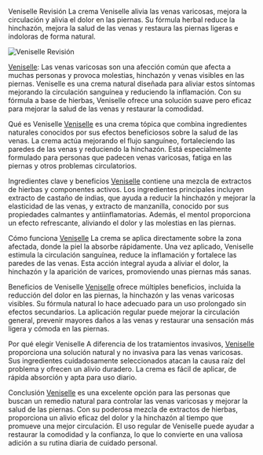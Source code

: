 Veniselle Revisión
La crema Veniselle alivia las venas varicosas, mejora la circulación y alivia el dolor en las piernas. Su fórmula herbal reduce la hinchazón, mejora la salud de las venas y restaura las piernas ligeras e indoloras de forma natural.

![Veniselle Revisión](https://buyersviews.com/wp-content/uploads/2025/02/veniselle-fb-cover2-2.jpg)

[Veniselle](https://buyersviews.com/fafw): Las venas varicosas son una afección común que afecta a muchas personas y provoca molestias, hinchazón y venas visibles en las piernas. Veniselle es una crema natural diseñada para aliviar estos síntomas mejorando la circulación sanguínea y reduciendo la inflamación. Con su fórmula a base de hierbas, Veniselle ofrece una solución suave pero eficaz para mejorar la salud de las venas y restaurar la comodidad.

Qué es Veniselle [Veniselle](https://buyersviews.com/fafw) es una crema tópica que combina ingredientes naturales conocidos por sus efectos beneficiosos sobre la salud de las venas. La crema actúa mejorando el flujo sanguíneo, fortaleciendo las paredes de las venas y reduciendo la hinchazón. Está especialmente formulado para personas que padecen venas varicosas, fatiga en las piernas y otros problemas circulatorios.

Ingredientes clave y beneficios [Veniselle](https://buyersviews.com/fafw) contiene una mezcla de extractos de hierbas y componentes activos. Los ingredientes principales incluyen extracto de castaño de indias, que ayuda a reducir la hinchazón y mejorar la elasticidad de las venas, y extracto de manzanilla, conocido por sus propiedades calmantes y antiinflamatorias. Además, el mentol proporciona un efecto refrescante, aliviando el dolor y las molestias en las piernas.

Cómo funciona [Veniselle](https://buyersviews.com/fafw) La crema se aplica directamente sobre la zona afectada, donde la piel la absorbe rápidamente. Una vez aplicado, Veniselle estimula la circulación sanguínea, reduce la inflamación y fortalece las paredes de las venas. Esta acción integral ayuda a aliviar el dolor, la hinchazón y la aparición de varices, promoviendo unas piernas más sanas.

Beneficios de Veniselle [Veniselle](https://buyersviews.com/fafw) ofrece múltiples beneficios, incluida la reducción del dolor en las piernas, la hinchazón y las venas varicosas visibles. Su fórmula natural lo hace adecuado para un uso prolongado sin efectos secundarios. La aplicación regular puede mejorar la circulación general, prevenir mayores daños a las venas y restaurar una sensación más ligera y cómoda en las piernas.

Por qué elegir Veniselle A diferencia de los tratamientos invasivos, [Veniselle](https://buyersviews.com/fafw) proporciona una solución natural y no invasiva para las venas varicosas. Sus ingredientes cuidadosamente seleccionados atacan la causa raíz del problema y ofrecen un alivio duradero. La crema es fácil de aplicar, de rápida absorción y apta para uso diario.

Conclusión [Veniselle](https://buyersviews.com/fafw) es una excelente opción para las personas que buscan un remedio natural para controlar las venas varicosas y mejorar la salud de las piernas. Con su poderosa mezcla de extractos de hierbas, proporciona un alivio eficaz del dolor y la hinchazón al tiempo que promueve una mejor circulación. El uso regular de Veniselle puede ayudar a restaurar la comodidad y la confianza, lo que lo convierte en una valiosa adición a su rutina diaria de cuidado personal.
